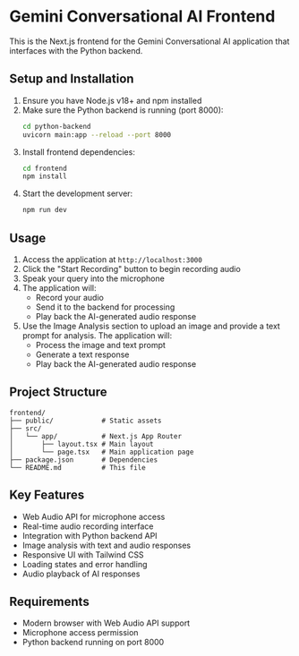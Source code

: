 # Gemini Conversational AI Frontend

This is the Next.js frontend for the Gemini Conversational AI application that interfaces with the Python backend.

## Setup and Installation

1. Ensure you have Node.js v18+ and npm installed
2. Make sure the Python backend is running (port 8000):
   ```bash
   cd python-backend
   uvicorn main:app --reload --port 8000
   ```
3. Install frontend dependencies:
   ```bash
   cd frontend
   npm install
   ```
4. Start the development server:
   ```bash
   npm run dev
   ```

## Usage

1. Access the application at `http://localhost:3000`
2. Click the "Start Recording" button to begin recording audio
3. Speak your query into the microphone
4. The application will:
   - Record your audio
   - Send it to the backend for processing
   - Play back the AI-generated audio response
5. Use the Image Analysis section to upload an image and provide a text prompt for analysis. The application will:
   - Process the image and text prompt
   - Generate a text response
   - Play back the AI-generated audio response

## Project Structure

```
frontend/
├── public/            # Static assets
├── src/
│   └── app/           # Next.js App Router
│       ├── layout.tsx # Main layout
│       └── page.tsx   # Main application page
├── package.json       # Dependencies
└── README.md          # This file
```

## Key Features

- Web Audio API for microphone access
- Real-time audio recording interface
- Integration with Python backend API
- Image analysis with text and audio responses
- Responsive UI with Tailwind CSS
- Loading states and error handling
- Audio playback of AI responses

## Requirements

- Modern browser with Web Audio API support
- Microphone access permission
- Python backend running on port 8000
